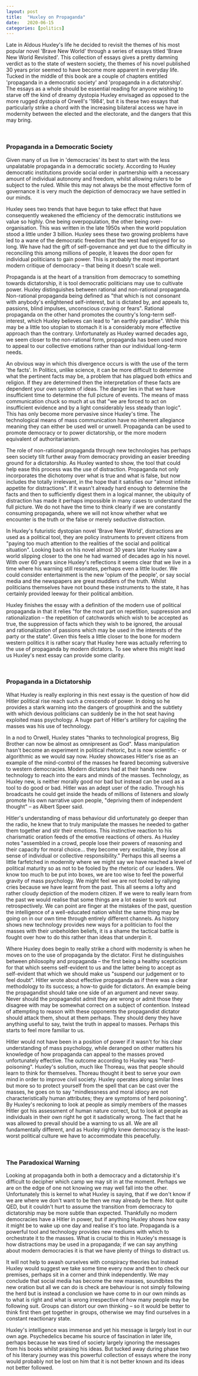 ```yaml
---
layout: post
title:  "Huxley on Propaganda"
date:   2020-06-15
categories: [politics]
---
```


Late in Aldous Huxley&#39;s life he decided to revisit the themes of his most popular novel &#39;Brave New World&#39; through a series of essays titled &#39;Brave New World Revisited&#39;. This collection of essays gives a pretty damning verdict as to the state of western society, the themes of his novel published 30 years prior seemed to have become more apparent in everyday life. Tucked in the middle of this book are a couple of chapters entitled &#39;propaganda in a democratic society&#39; and &#39;propaganda in a dictatorship&#39;. The essays as a whole should be essential reading for anyone wishing to starve off the kind of dreamy dystopia Huxley envisaged as opposed to the more rugged dystopia of Orwell&#39;s &#39;1984&#39;, but it is these two essays that particularly strike a chord with the increasing bilateral access we have in modernity between the elected and the electorate, and the dangers that this may bring.

<br>
<h3><b>Propaganda in a Democratic Society</b></h3>

Given many of us live in &#39;democracies&#39; its best to start with the less unpalatable propaganda in a democratic society. According to Huxley democratic institutions provide social order in partnership with a necessary amount of individual autonomy and freedom, whilst allowing rulers to be subject to the ruled. While this may not always be the most effective form of governance it is very much the depiction of democracy we have settled in our minds.

Huxley sees two trends that have begun to take effect that have consequently weakened the efficiency of the democratic institutions we value so highly. One being overpopulation, the other being over-organisation. This was written in the late 1950s when the world population stood a little under 3 billion. Huxley sees these two growing problems have led to a wane of the democratic freedom that the west had enjoyed for so long. We have had the gift of self-governance and yet due to the difficulty in reconciling this among millions of people, it leaves the door open for individual politicians to gain power. This is probably the most important modern critique of democracy – that being it doesn&#39;t scale well.

Propaganda is at the heart of a transition from democracy to something towards dictatorship, it is tool democratic politicians may use to cultivate power. Huxley distinguishes between rational and non-rational propaganda. Non-rational propaganda being defined as &quot;that which is not consonant with anybody&#39;s enlightened self-interest, but is dictated by, and appeals to, passions, blind impulses, unconscious craving or fears&quot;. Rational propaganda on the other hand promotes the country&#39;s long-term self-interest, which Huxley believes can lead to &quot;an earthly paradise&quot;. While this may be a little too utopian to stomach it is a considerably more effective approach than the contrary. Unfortunately as Huxley warned decades ago, we seem closer to the non-rational form, propaganda has been used more to appeal to our collective emotions rather than our individual long-term needs.

An obvious way in which this divergence occurs is with the use of the term &#39;the facts&#39;. In Politics, unlike science, it can be more difficult to determine what the pertinent facts may be, a problem that has plagued both ethics and religion. If they are determined then the interpretation of these facts are dependent your own system of ideas. The danger lies in that we have insufficient time to determine the full picture of events. The means of mass communication chuck so much at us that &quot;we are forced to act on insufficient evidence and by a light considerably less steady than logic&quot;. This has only become more pervasive since Huxley&#39;s time. The technological means of mass communication have no inherent allegiance meaning they can either be used well or unwell. Propaganda can be used to promote democracy or to power dictatorship, or the more modern equivalent of authoritarianism.

The role of non-rational propaganda through new technologies has perhaps seen society tilt further away from democracy providing an easier breeding ground for a dictatorship. As Huxley wanted to show, the tool that could help ease this process was the use of distraction. Propaganda not only incorporates the dichotomy over what is true and what is false, but now includes the totally irrelevant, in the hope that it satisfies our &quot;almost infinite appetite for distractions&quot;. If it wasn&#39;t already hard enough to determine the facts and then to sufficiently digest them in a logical manner, the ubiquity of distraction has made it perhaps impossible in many cases to understand the full picture. We do not have the time to think clearly if we are constantly consuming propaganda, where we will not know whether what we encounter is the truth or the false or merely seductive distraction.

In Huxley&#39;s futuristic dystopian novel &#39;Brave New World&#39;, distractions are used as a political tool, they are policy instruments to prevent citizens from &quot;paying too much attention to the realities of the social and political situation&quot;. Looking back on his novel almost 30 years later Huxley saw a world slipping closer to the one he had warned of decades ago in his novel. With over 60 years since Huxley&#39;s reflections it seems clear that we live in a time where his warning still resonates, perhaps even a little louder. We could consider entertainment is the new &#39;opium of the people&#39;, or say social media and the newspapers are great muddlers of the truth. Whilst politicians themselves have not bound these instruments to the state, it has certainly provided leeway for their political ambition.

Huxley finishes the essay with a definition of the modern use of political propaganda in that it relies &quot;for the most part on repetition, suppression and rationalization – the repetition of catchwords which wish to be accepted as true, the suppression of facts which they wish to be ignored, the arousal and rationalization of passions which may be used in the interests of the party or the state&quot;. Given this feels a little closer to the bone for modern western politics it is rather scary that Huxley here was actually referring to the use of propaganda by modern dictators. To see where this might lead us Huxley&#39;s next essay can provide some clarity.

<br>
<h3><b>Propaganda in a Dictatorship</b></h3>

What Huxley is really exploring in this next essay is the question of how did Hitler political rise reach such a crescendo of power. In doing so he provides a stark warning into the dangers of groupthink and the subtlety with which devious politicians can suddenly be in the hot seat having exploited mass psychology. A huge part of Hitler&#39;s artillery for cajoling the masses was his use of technology.

In a nod to Orwell, Huxley states &quot;thanks to technological progress, Big Brother can now be almost as omnipresent as God&quot;. Mass manipulation hasn&#39;t become an experiment in political rhetoric, but is now scientific - or algorithmic as we would say now. Huxley showcases Hitler&#39;s rise as an example of the mind-control of the masses he feared becoming subversive to western democracies. Modern dictators had at their hands new technology to reach into the ears and minds of the masses. Technology, as Huxley new, is neither morally good nor bad but instead can be used as a tool to do good or bad. Hitler was an adept user of the radio. Through his broadcasts he could get inside the heads of millions of listeners and slowly promote his own narrative upon people, &quot;depriving them of independent thought&quot; – as Albert Speer said.

Hitler&#39;s understanding of mass behaviour did unfortunately go deeper than the radio, he knew that to truly manipulate the masses he needed to gather them together and stir their emotions. This instinctive reaction to his charismatic oration feeds of the emotive reactions of others. As Huxley notes &quot;assembled in a crowd, people lose their powers of reasoning and their capacity for moral choice… they become very excitable, they lose all sense of individual or collective responsibility.&quot; Perhaps this all seems a little farfetched in modernity where we might say we have reached a level of political maturity so as not to be fooled by the rhetoric of our leaders. We know too much to be put into boxes, we are too wise to feel the powerful gravity of mass psychology. We might feel we are not fooled by rallying cries because we have learnt from the past. This all seems a lofty and rather cloudy depiction of the modern citizen. If we were to really learn from the past we would realise that some things are a lot easier to work out retrospectively. We can point are finger at the mistakes of the past, question the intelligence of a well-educated nation whilst the same thing may be going on in our own time through entirely different channels. As history shows new technology provides new ways for a politician to fool the masses with their unbeholden beliefs, it is a shame the tactical battle is fought over how to do this rather than ideas that underpin it.

Where Huxley does begin to really strike a chord with modernity is when he moves on to the use of propaganda by the dictator. First he distinguishes between philosophy and propaganda – the first being a healthy scepticism for that which seems self-evident to us and the latter being to accept as self-evident that which we should make us &quot;suspend our judgement or to feel doubt&quot;. Hitler wrote about effective propaganda as if there was a clear methodology to its success; a how-to guide for dictators. An example being the propagandist should take one side of an argument and never sway. Never should the propagandist admit they are wrong or admit those they disagree with may be somewhat correct on a subject of contention. Instead of attempting to reason with these opponents the propagandist dictator should attack them, shout at them perhaps. They should deny they have anything useful to say, twist the truth in appeal to masses. Perhaps this starts to feel more familiar to us.

Hitler would not have been in a position of power if it wasn&#39;t for his clear understanding of mass psychology, while deranged on other matters his knowledge of how propaganda can appeal to the masses proved unfortunately effective. The outcome according to Huxley was &quot;herd-poisoning&quot;. Huxley&#39;s solution, much like Thoreau, was that people should learn to think for themselves. Thoreau thought it best to serve your own mind in order to improve civil society. Huxley operates along similar lines but more so to protect yourself from the spell that can be cast over the masses, he goes on to say &quot;mindlessness and moral idiocy are not characteristically human attributes; they are symptoms of herd poisoning&quot;. By Huxley&#39;s reckoning to look at people as simply members of the masses Hitler got his assessment of human nature correct, but to look at people as individuals in their own right he got it sadistically wrong. The fact that he was allowed to prevail should be a warning to us all. We are all fundamentally different, and as Huxley rightly knew democracy is the least-worst political culture we have to accommodate this peacefully.


<br>
<h3>The Paradoxical Warning</h3>
Looking at propaganda both in both a democracy and a dictatorship it&#39;s difficult to decipher which camp we may sit in at the moment. Perhaps we are on the edge of one not knowing we may well fall into the other. Unfortunately this is kernel to what Huxley is saying, that if we don&#39;t know if we are where we don&#39;t want to be then we may already be there. Not quite QED, but it couldn&#39;t hurt to assume the transition from democracy to dictatorship may be more subtle than expected. Thankfully no modern democracies have a Hitler in power, but if anything Huxley shows how easy it might be to wake up one day and realise it&#39;s too late. Propaganda is a powerful tool and technology provides new mediums with which to orchestrate it to the masses. What is crucial to this in Huxley&#39;s message is how distractions may be used in a propaganda; if we can say anything about modern democracies it is that we have plenty of things to distract us.

It will not help to awash ourselves with conspiracy theories but instead Huxley would suggest we take some time every now and then to check our premises, perhaps sit in a corner and think independently. We may conclude that social media has become the new masses, soundbites the new oration but all we can do is check are behaviour is not simply following the herd but is instead a conclusion we have come to in our own minds as to what is right and what is wrong irrespective of how many people may be following suit. Groups can distort our own thinking – so it would be better to think first then get together in groups, otherwise we may find ourselves in a constant reactionary state.

Huxley&#39;s intelligence was immense and yet his message is largely lost in our own age. Psychedelics became his source of fascination in later life, perhaps because he was tired of society largely ignoring the messages from his books whilst praising his ideas. But tucked away during phase two of his literary journey was this powerful collection of essays where the irony would probably not be lost on him that it is not better known and its ideas not better followed.